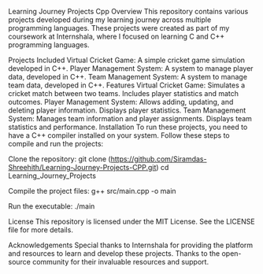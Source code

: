 Learning Journey Projects Cpp
Overview
This repository contains various projects developed during my learning journey across multiple programming languages. These projects were created as part of my coursework at Internshala, where I focused on learning C and C++ programming languages.

Projects Included
Virtual Cricket Game: A simple cricket game simulation developed in C++.
Player Management System: A system to manage player data, developed in C++.
Team Management System: A system to manage team data, developed in C++.
Features
Virtual Cricket Game:
Simulates a cricket match between two teams.
Includes player statistics and match outcomes.
Player Management System:
Allows adding, updating, and deleting player information.
Displays player statistics.
Team Management System:
Manages team information and player assignments.
Displays team statistics and performance.
Installation
To run these projects, you need to have a C++ compiler installed on your system. Follow these steps to compile and run the projects:

Clone the repository:
git clone (https://github.com/Siramdas-Shreehith/Learning-Journey-Projects-CPP.git)
cd Learning_Journey_Projects

Compile the project files:
g++ src/main.cpp -o main

Run the executable:
./main

License
This repository is licensed under the MIT License. See the LICENSE file for more details.

Acknowledgements
Special thanks to Internshala for providing the platform and resources to learn and develop these projects.
Thanks to the open-source community for their invaluable resources and support.
